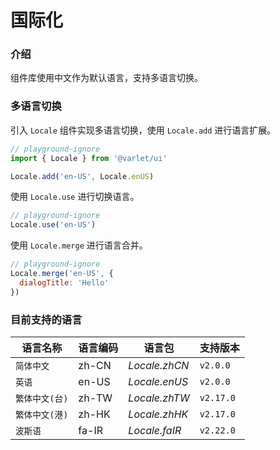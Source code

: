 # 国际化

### 介绍

组件库使用中文作为默认语言，支持多语言切换。

### 多语言切换

引入 `Locale` 组件实现多语言切换，使用 `Locale.add` 进行语言扩展。

```js
// playground-ignore
import { Locale } from '@varlet/ui'

Locale.add('en-US', Locale.enUS)
```

使用 `Locale.use` 进行切换语言。

```js
// playground-ignore
Locale.use('en-US')
```

使用 `Locale.merge` 进行语言合并。

```js
// playground-ignore
Locale.merge('en-US', {
  dialogTitle: 'Hello'
})
```

### 目前支持的语言

| 语言名称 | 语言编码 | 语言包 | 支持版本 |
| --- | --- | --- | --- |
| `简体中文` | zh-CN | _Locale.zhCN_ | `v2.0.0` |
| `英语` | en-US| _Locale.enUS_ | `v2.0.0` |
| `繁体中文(台)` | zh-TW | _Locale.zhTW_ | `v2.17.0` |
| `繁体中文(港)` | zh-HK | _Locale.zhHK_ | `v2.17.0` |
| `波斯语` | fa-IR | _Locale.faIR_ | `v2.22.0` |
